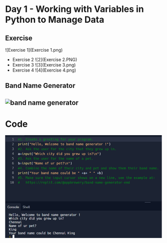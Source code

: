 # Day 1 - Working with Variables in Python to Manage Data

## Exercise


![Exercise 1](Exercise 1.png)
- Exercise 2
![2](Exercise 2.PNG)
- Exercise 3
![3](Exercise 3.png)
- Exercise 4
![4](Exercise 4.png)

## Band Name Generator

![band name generator](Band_Name_.gif)
---
# Code
![Code](bandname.png)


